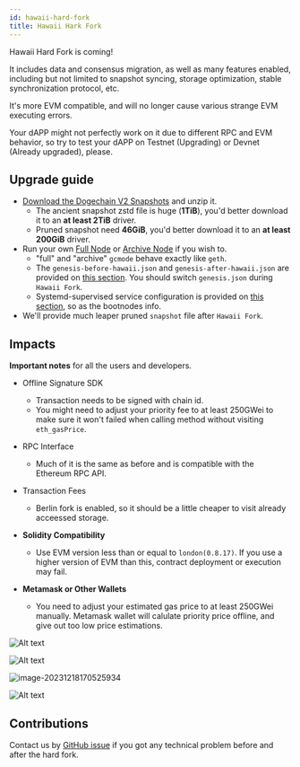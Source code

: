 ```yaml
---
id: hawaii-hard-fork
title: Hawaii Hark Fork
---
```


Hawaii Hard Fork is coming!

It includes data and consensus migration, as well as many features enabled, including but not limited to snapshot syncing, storage optimization, stable synchronization protocol, etc.

It's more EVM compatible, and will no longer cause various strange EVM executing errors.

Your dAPP might not perfectly work on it due to different RPC and EVM behavior, so try to test your dAPP on Testnet (Upgrading) or Devnet (Already upgraded), please.

## Upgrade guide

* [Download the Dogechain V2 Snapshots](https://github.com/dogechain-lab/dogechain-snapshots) and unzip it.
  * The ancient snapshot zstd file is huge (**1TiB**), you'd better download it to an **at least 2TiB** driver.
  * Pruned snapshot need **46GiB**, you'd better download it to an **at least 200GiB** driver.
* Run your own [Full Node](./full-node-deployment) or [Archive Node](./run-archive-node) if you wish to.
  * "full" and "archive" `gcmode` behave exactly like `geth`.
  * The `genesis-before-hawaii.json` and `genesis-after-hawaii.json` are provided on [this section](./full-node-deployment#copy-genesisjson-to-etc-directory). You should switch `genesis.json` during `Hawaii Fork`.
  * Systemd-supervised service configuration is provided on [this section](./full-node-deployment#create-systemd-service), so as the bootnodes info. 
* We'll provide much leaper pruned `snapshot` file after `Hawaii Fork`.

## Impacts

**Important notes** for all the users and developers.

* Offline Signature SDK
  * Transaction needs to be signed with chain id.
  * You might need to adjust your priority fee to at least 250GWei to make sure it won't failed when calling method without visiting `eth_gasPrice`.

* RPC Interface
  * Much of it is the same as before and is compatible with the Ethereum RPC API.

* Transaction Fees
  * Berlin fork is enabled, so it should be a little cheaper to visit already acceessed storage.

* **Solidity Compatibility**
  * Use EVM version less than or equal to `london(0.8.17)`. If you use a higher version of EVM than this, contract deployment or execution may fail.

* **Metamask or Other Wallets**
  * You need to adjust your estimated gas price to at least 250GWei manually. Metamask wallet will calulate priority price offline, and give out too low price estimations.

![Alt text](/img/mm-setting-1.png)

![Alt text](/img/mm-setting-2.png)

![image-20231218170525934](/img/mm-setting-3-1.png)

![Alt text](/img/mm-setting-3.png)

## Contributions

Contact us by [GitHub issue](https://github.com/dogechain-lab/dbsc/issues) if you got any technical problem before and after the hard fork.
